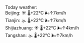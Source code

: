 Today weather:  
Beijing: ☀️ 🌡️+22°C 🌬️↑7km/h  
Tianjin: 🌫  🌡️+22°C 🌬️↑7km/h  
Shijiazhuang: ☀️ 🌡️+22°C 🌬️↑4km/h  
Tangshan: 🌫  🌡️+22°C 🌬️↑7km/h  
